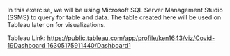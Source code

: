 In this exercise, we will be using Microsoft SQL Server Management Studio (SSMS) to query for table and data. 
The table created here will be used on Tableau later on for visualizations. 

Tableau Link: https://public.tableau.com/app/profile/ken1643/viz/Covid-19Dashboard_16305175911440/Dashboard1
